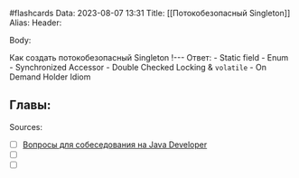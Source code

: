 #flashcards
Data: 2023-08-07 13:31
Title: [[Потокобезопасный Singleton]]
Alias:
Header:




Body:


Как создать потокобезопасный Singleton
!---
Ответ:
	- Static field
	- Enum
	- Synchronized Accessor
	- Double Checked Locking & `volatile`
	- On Demand Holder Idiom
<!--SR:!2023-11-03,10,270-->




Главы:
-


Sources:
- [ ] [Вопросы для собеседования на Java Developer](https://github.com/enhorse/java-interview/blob/master/README.md#%D0%9E%D0%9E%D0%9F)
- [ ] []()
- [ ] []()
